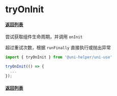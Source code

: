 # tryOnInit

#### [返回列表](../readme.md)

尝试获取组件生命周期，并调用 `onInit`

超过重试次数，根据 `runFinally` 直接执行或抛出异常

```typescript
import { tryOnInit } from '@uni-helper/uni-use'

tryOnInit(() => {
  ...
});
```

#### [返回列表](../readme.md)
